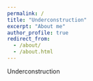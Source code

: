 ```yaml
---
permalink: /
title: "Underconstruction"
excerpt: "About me"
author_profile: true
redirect_from: 
  - /about/
  - /about.html
---
```


Underconstruction
